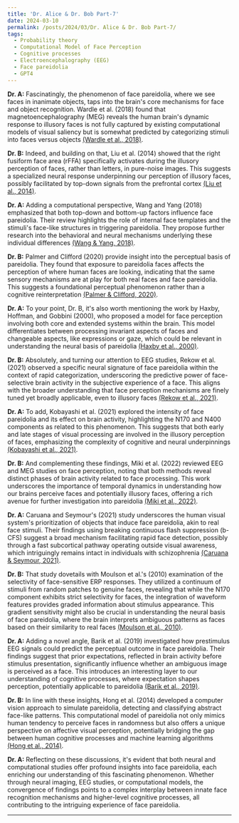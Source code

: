 ```yaml
---
title: 'Dr. Alice & Dr. Bob Part-7'
date: 2024-03-10
permalink: /posts/2024/03/Dr. Alice & Dr. Bob Part-7/
tags:
  - Probability theory
  - Computational Model of Face Perception
  - Cognitive processes
  - Electroencephalography (EEG)
  - Face pareidolia
  - GPT4
---
```


**Dr. A:** Fascinatingly, the phenomenon of face pareidolia, where we see faces in inanimate objects, taps into the brain's core mechanisms for face and object recognition. Wardle et al. (2018) found that magnetoencephalography (MEG) reveals the human brain's dynamic response to illusory faces is not fully captured by existing computational models of visual saliency but is somewhat predicted by categorizing stimuli into faces versus objects [(Wardle et al., 2018)](https://consensus.app/papers/understanding-face-perception-brain-wardle/231a348a9db5540bb90112b3e3f00866/?utm_source=chatgpt).

**Dr. B:** Indeed, and building on that, Liu et al. (2014) showed that the right fusiform face area (rFFA) specifically activates during the illusory perception of faces, rather than letters, in pure-noise images. This suggests a specialized neural response underpinning our perception of illusory faces, possibly facilitated by top-down signals from the prefrontal cortex [(Liu et al., 2014)](https://consensus.app/papers/seeing-jesus-neural-behavioral-correlates-face-liu/0bd7a994ef8d5fd9887766eb8a1efbc9/?utm_source=chatgpt).

**Dr. A:** Adding a computational perspective, Wang and Yang (2018) emphasized that both top-down and bottom-up factors influence face pareidolia. Their review highlights the role of internal face templates and the stimuli's face-like structures in triggering pareidolia. They propose further research into the behavioral and neural mechanisms underlying these individual differences [(Wang & Yang, 2018)](https://consensus.app/papers/face-pareidolia-mechanism-wang/01031e87796f509785f53b035f5d7445/?utm_source=chatgpt).

**Dr. B:** Palmer and Clifford (2020) provide insight into the perceptual basis of pareidolia. They found that exposure to pareidolia faces affects the perception of where human faces are looking, indicating that the same sensory mechanisms are at play for both real faces and face pareidolia. This suggests a foundational perceptual phenomenon rather than a cognitive reinterpretation [(Palmer & Clifford, 2020)](https://consensus.app/papers/face-pareidolia-recruits-mechanisms-detecting-human-palmer/9125fbc47dde5b56ba01bcad20d37eef/?utm_source=chatgpt).

**Dr. A:** To your point, Dr. B, it's also worth mentioning the work by Haxby, Hoffman, and Gobbini (2000), who proposed a model for face perception involving both core and extended systems within the brain. This model differentiates between processing invariant aspects of faces and changeable aspects, like expressions or gaze, which could be relevant in understanding the neural basis of pareidolia [(Haxby et al., 2000)](https://consensus.app/papers/distributed-system-face-perception-haxby/5f83fc93d076574e9cfcbce62042f038/?utm_source=chatgpt).

**Dr. B:** Absolutely, and turning our attention to EEG studies, Rekow et al. (2021) observed a specific neural signature of face pareidolia within the context of rapid categorization, underscoring the predictive power of face-selective brain activity in the subjective experience of a face. This aligns with the broader understanding that face perception mechanisms are finely tuned yet broadly applicable, even to illusory faces [(Rekow et al., 2021)](https://consensus.app/papers/categorization-facelike-objects-predicts-awareness-face-rekow/7fd829522d025aa9a3e6c80fe12bce19/?utm_source=chatgpt).

**Dr. A:** To add, Kobayashi et al. (2021) explored the intensity of face pareidolia and its effect on brain activity, highlighting the N170 and N400 components as related to this phenomenon. This suggests that both early and late stages of visual processing are involved in the illusory perception of faces, emphasizing the complexity of cognitive and neural underpinnings [(Kobayashi et al., 2021)](https://consensus.app/papers/effect-intensity-face-pareidolia-phenomenon-brain-kobayashi/0daa9c01b5da580eb2117257087c84e6/?utm_source=chatgpt).

**Dr. B:** And complementing these findings, Miki et al. (2022) reviewed EEG and MEG studies on face perception, noting that both methods reveal distinct phases of brain activity related to face processing. This work underscores the importance of temporal dynamics in understanding how our brains perceive faces and potentially illusory faces, offering a rich avenue for further investigation into pareidolia [(Miki et al., 2022)](https://consensus.app/papers/human-face-perception-using-electroencephalography-miki/922ce16b6f325e2eaf80ed15828bf022/?utm_source=chatgpt).

**Dr. A:** Caruana and Seymour's (2021) study underscores the human visual system's prioritization of objects that induce face pareidolia, akin to real face stimuli. Their findings using breaking continuous flash suppression (b-CFS) suggest a broad mechanism facilitating rapid face detection, possibly through a fast subcortical pathway operating outside visual awareness, which intriguingly remains intact in individuals with schizophrenia [(Caruana & Seymour, 2021)](https://consensus.app/papers/objects-induce-face-pareidolia-prioritized-system-caruana/562e142b6fc15fc98a087d457ab95933/?utm_source=chatgpt).

**Dr. B:** That study dovetails with Moulson et al.'s (2010) examination of the selectivity of face-sensitive ERP responses. They utilized a continuum of stimuli from random patches to genuine faces, revealing that while the N170 component exhibits strict selectivity for faces, the integration of waveform features provides graded information about stimulus appearance. This gradient sensitivity might also be crucial in understanding the neural basis of face pareidolia, where the brain interprets ambiguous patterns as faces based on their similarity to real faces [(Moulson et al., 2010)](https://consensus.app/papers/correlates-graded-face-perception-moulson/3ae60a40dd94512e9a1d2d15302f52fa/?utm_source=chatgpt).

**Dr. A:** Adding a novel angle, Barik et al. (2019) investigated how prestimulus EEG signals could predict the perceptual outcome in face pareidolia. Their findings suggest that prior expectations, reflected in brain activity before stimulus presentation, significantly influence whether an ambiguous image is perceived as a face. This introduces an interesting layer to our understanding of cognitive processes, where expectation shapes perception, potentially applicable to pareidolia [(Barik et al., 2019)](https://consensus.app/papers/investigating-influence-prior-expectation-face-barik/7e220bd61f2e5eefbdabe5503b6fb167/?utm_source=chatgpt).

**Dr. B:** In line with these insights, Hong et al. (2014) developed a computer vision approach to simulate pareidolia, detecting and classifying abstract face-like patterns. This computational model of pareidolia not only mimics human tendency to perceive faces in randomness but also offers a unique perspective on affective visual perception, potentially bridging the gap between human cognitive processes and machine learning algorithms [(Hong et al., 2014)](https://consensus.app/papers/visual-perception-using-machine-pareidolia-facial-hong/d5a37e3765dd5d1999e84c068a49f3a6/?utm_source=chatgpt).

**Dr. A:** Reflecting on these discussions, it's evident that both neural and computational studies offer profound insights into face pareidolia, each enriching our understanding of this fascinating phenomenon. Whether through neural imaging, EEG studies, or computational models, the convergence of findings points to a complex interplay between innate face recognition mechanisms and higher-level cognitive processes, all contributing to the intriguing experience of face pareidolia.

---